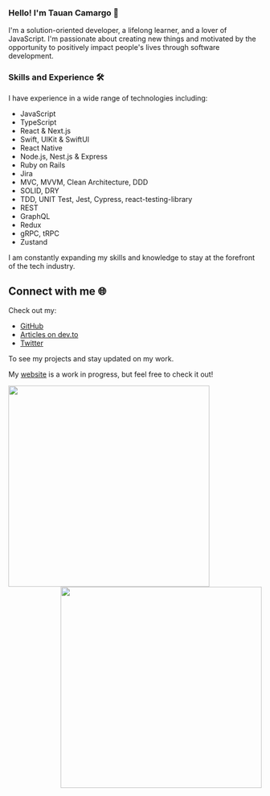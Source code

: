 ### Hello! I'm Tauan Camargo 👋

I'm a solution-oriented developer, a lifelong learner, and a lover of JavaScript. I'm passionate about creating new things and motivated by the opportunity to positively impact people's lives through software development.

### Skills and Experience 🛠️

I have experience in a wide range of technologies including:

- JavaScript
- TypeScript
- React & Next.js
- Swift, UIKit & SwiftUI
- React Native
- Node.js, Nest.js & Express
- Ruby on Rails
- Jira
- MVC, MVVM, Clean Architecture, DDD
- SOLID, DRY
- TDD, UNIT Test, Jest, Cypress, react-testing-library
- REST
- GraphQL
- Redux
- gRPC, tRPC
- Zustand

I am constantly expanding my skills and knowledge to stay at the forefront of the tech industry.

## Connect with me 🌐

Check out my:

- [GitHub](https://www.github.com/tauantcamargo)
- [Articles on dev.to](https://dev.to/tauantcamargo)
- [Twitter](https://twitter.com/tauantcamargo) 

To see my projects and stay updated on my work.

My [website](https://bunchsoftware.dev) is a work in progress, but feel free to check it out!

<center>
  <img width="400px" align="left" src="https://streak-stats.demolab.com/?user=tauantcamargo&theme=dark" />
</center>
<center>
  <img width="400px" align="right" src="https://github-readme-stats.vercel.app/api?username=tauantcamargo&theme=dark" />
</center>

